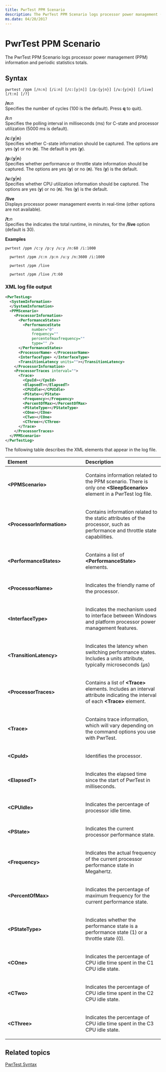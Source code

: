 ```yaml
---
title: PwrTest PPM Scenario
description: The PwrTest PPM Scenario logs processor power management (PPM) information and periodic statistics totals.
ms.date: 04/20/2017
---
```


# PwrTest PPM Scenario


The PwrTest PPM Scenario logs processor power management (PPM) information and periodic statistics totals.

## <span id="Syntax"></span><span id="syntax"></span><span id="SYNTAX"></span>Syntax


```
pwrtest /ppm [/n:n] [/i:n] [/c:[y|n]] [/p:{y|n}] [/u:{y|n}] [/live] [/t:n] [/?] 
```

<span id="_n_n"></span><span id="_N_N"></span>**/n:**<em>n</em>  
Specifies the number of cycles (100 is the default). Press **q** to quit).

<span id="_i_n"></span><span id="_I_N"></span>**/i:**<em>n</em>  
Specifies the polling interval in milliseconds (ms) for C-state and processor utilization (5000 ms is default).

<span id="_c_yn"></span><span id="_C_YN"></span>**/c:**{**y**|**n**}  
Specifies whether C-state information should be captured. The options are yes (**y**) or no (**n**). The default is yes (**y**).

<span id="_p_yn"></span><span id="_P_YN"></span>**/p:**{**y**|**n**}  
Specifies whether performance or throttle state information should be captured. The options are yes (**y**) or no (**n**). Yes (**y**) is the default.

<span id="_u_yn"></span><span id="_U_YN"></span>**/u:**{**y**|**n**}  
Specifies whether CPU utilization information should be captured. The options are yes (**y**) or no (**n**). Yes (**y**) is the default.

<span id="_live"></span><span id="_LIVE"></span>**/live**  
Displays processor power management events in real-time (other options are not available).

<span id="_t_n"></span><span id="_T_N"></span>**/t:**<em>n</em>  
Specifies the indicates the total runtime, in minutes, for the **/live** option (default is 30).

**Examples**

```
pwrtest /ppm /c:y /p:y /u:y /n:60 /i:1000
```

```
  pwrtest /ppm /c:n /p:n /u:y /n:3600 /i:1000
```

```
  pwrtest /ppm /live
```

```
  pwrtest /ppm /live /t:60
```

### <span id="XML_log_file_output"></span><span id="xml_log_file_output"></span><span id="XML_LOG_FILE_OUTPUT"></span>XML log file output

```XML
<PwrTestLog>
  <SystemInformation>
  </SystemInformation>
  <PPMScenario> 
    <ProcessorInformation> 
      <PerformanceStates> 
        <PerformanceState  
            number="0" 
            frequency="" 
            percentofmaxfrequency="" 
            type="" /> 
      </PerformanceStates> 
      <ProcessorName> </ProcessorName> 
      <InterfaceType> </InterfaceType> 
      <TransitionLatency units=""></TransitionLatency> 
    </ProcessorInformation> 
    <ProcessorTraces interval=""> 
      <Trace> 
        <CpuId></CpuId> 
        <ElapsedT></ElapsedT> 
        <CPUIdle></CPUIdle> 
        <PState></PState> 
        <Frequency></Frequency> 
        <PercentOfMax></PercentOfMax> 
        <PStateType></PStateType> 
        <COne></COne> 
        <CTwo></COne> 
        <CThree></CThree> 
      </Trace> 
    </ProcessorTraces> 
  </PPMScenario> 
</PwrTestLog> 
```

The following table describes the XML elements that appear in the log file.

<table>
<colgroup>
<col width="50%" />
<col width="50%" />
</colgroup>
<thead>
<tr class="header">
<th align="left">Element</th>
<th align="left">Description</th>
</tr>
</thead>
<tbody>
<tr class="odd">
<td align="left"><strong>&lt;PPMScenario&gt;</strong></td>
<td align="left"><p>Contains information related to the PPM scenario. There is only one <strong>&lt;SleepScenario&gt;</strong> element in a PwrTest log file.</p></td>
</tr>
<tr class="even">
<td align="left"><strong>&lt;ProcessorInformation&gt;</strong></td>
<td align="left"><p>Contains information related to the static attributes of the processor, such as performance and throttle state capabilities.</p></td>
</tr>
<tr class="odd">
<td align="left"><strong>&lt;PerformanceStates&gt;</strong></td>
<td align="left"><p>Contains a list of <strong>&lt;PerformanceState&gt;</strong> elements.</p></td>
</tr>
<tr class="even">
<td align="left"><strong>&lt;ProcessorName&gt;</strong></td>
<td align="left"><p>Indicates the friendly name of the processor.</p></td>
</tr>
<tr class="odd">
<td align="left"><strong>&lt;InterfaceType&gt;</strong></td>
<td align="left"><p>Indicates the mechanism used to interface between Windows and platform processor power management features.</p></td>
</tr>
<tr class="even">
<td align="left"><strong>&lt;TransitionLatency&gt;</strong></td>
<td align="left"><p>Indicates the latency when switching performance states. Includes a units attribute, typically microseconds (µs)</p></td>
</tr>
<tr class="odd">
<td align="left"><strong>&lt;ProcessorTraces&gt;</strong></td>
<td align="left"><p>Contains a list of <strong>&lt;Trace&gt;</strong> elements. Includes an interval attribute indicating the interval of each <strong>&lt;Trace&gt;</strong> element.</p></td>
</tr>
<tr class="even">
<td align="left"><strong>&lt;Trace&gt;</strong></td>
<td align="left"><p>Contains trace information, which will vary depending on the command options you use with PwrTest.</p></td>
</tr>
<tr class="odd">
<td align="left"><strong>&lt;CpuId&gt;</strong></td>
<td align="left"><p>Identifies the processor.</p></td>
</tr>
<tr class="even">
<td align="left"><strong>&lt;ElapsedT&gt;</strong></td>
<td align="left"><p>Indicates the elapsed time since the start of PwrTest in milliseconds.</p></td>
</tr>
<tr class="odd">
<td align="left"><strong>&lt;CPUIdle&gt;</strong></td>
<td align="left"><p>Indicates the percentage of processor idle time.</p></td>
</tr>
<tr class="even">
<td align="left"><strong>&lt;PState&gt;</strong></td>
<td align="left"><p>Indicates the current processor performance state.</p></td>
</tr>
<tr class="odd">
<td align="left"><strong>&lt;Frequency&gt;</strong></td>
<td align="left"><p>Indicates the actual frequency of the current processor performance state in Megahertz.</p></td>
</tr>
<tr class="even">
<td align="left"><strong>&lt;PercentOfMax&gt;</strong></td>
<td align="left"><p>Indicates the percentage of maximum frequency for the current performance state.</p></td>
</tr>
<tr class="odd">
<td align="left"><strong>&lt;PStateType&gt;</strong></td>
<td align="left"><p>Indicates whether the performance state is a performance state (1) or a throttle state (0).</p></td>
</tr>
<tr class="even">
<td align="left"><strong>&lt;COne&gt;</strong></td>
<td align="left"><p>Indicates the percentage of CPU idle time spent in the C1 CPU idle state.</p></td>
</tr>
<tr class="odd">
<td align="left"><strong>&lt;CTwo&gt;</strong></td>
<td align="left"><p>Indicates the percentage of CPU idle time spent in the C2 CPU idle state.</p></td>
</tr>
<tr class="even">
<td align="left"><strong>&lt;CThree&gt;</strong></td>
<td align="left"><p>Indicates the percentage of CPU idle time spent in the C3 CPU idle state.</p></td>
</tr>
</tbody>
</table>

 

## <span id="related_topics"></span>Related topics


[PwrTest Syntax](pwrtest-syntax.md)


